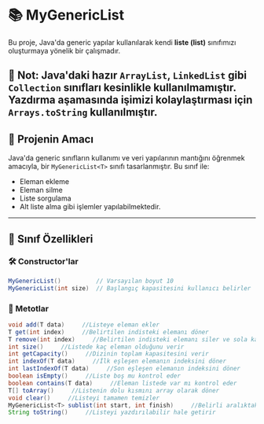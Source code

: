 # 📚 MyGenericList<T>

Bu proje, Java'da generic yapılar kullanılarak kendi **liste (list)** sınıfımızı oluşturmaya yönelik bir çalışmadır.

📌 **Not:** Java'daki hazır `ArrayList`, `LinkedList` gibi `Collection` sınıfları kesinlikle kullanılmamıştır.
Yazdırma aşamasında işimizi kolaylaştırması için `Arrays.toString` kullanılmıştır.
---

## 🎯 Projenin Amacı

Java'da generic sınıfların kullanımı ve veri yapılarının mantığını öğrenmek amacıyla, bir `MyGenericList<T>` sınıfı tasarlanmıştır. Bu sınıf ile:
- Eleman ekleme
- Eleman silme
- Liste sorgulama
- Alt liste alma
  gibi işlemler yapılabilmektedir.

---

## 🧱 Sınıf Özellikleri

### 🛠️ Constructor'lar

```java
MyGenericList()          // Varsayılan boyut 10
MyGenericList(int size)  // Başlangıç kapasitesini kullanıcı belirler
```
### 🧪 Metotlar

```java
void add(T data)     //Listeye eleman ekler
T get(int index)     //Belirtilen indisteki elemanı döner
T remove(int index)     //Belirtilen indisteki elemanı siler ve sola kaydırır
int size()     //Listede kaç eleman olduğunu verir
int getCapacity()     //Dizinin toplam kapasitesini verir
int indexOf(T data)     //İlk eşleşen elemanın indeksini döner
int lastIndexOf(T data)     //Son eşleşen elemanın indeksini döner
boolean isEmpty()     //Liste boş mu kontrol eder
boolean contains(T data)     //Eleman listede var mı kontrol eder
T[] toArray()     //Listenin dolu kısmını array olarak döner
void clear()     //Listeyi tamamen temizler
MyGenericList<T> sublist(int start, int finish)     //Belirli aralıktaki elemanlardan yeni bir liste oluşturur
String toString()     //Listeyi yazdırılabilir hale getirir
```
